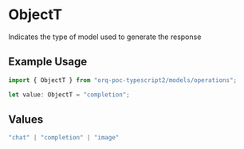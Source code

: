 # ObjectT

Indicates the type of model used to generate the response

## Example Usage

```typescript
import { ObjectT } from "orq-poc-typescript2/models/operations";

let value: ObjectT = "completion";
```

## Values

```typescript
"chat" | "completion" | "image"
```